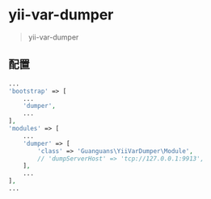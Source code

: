 # yii-var-dumper

> yii-var-dumper

## 配置

``` php
...
'bootstrap' => [
    ... 
    'dumper',
    ...
],
'modules' => [
    ...
    'dumper' => [
        'class' => 'Guanguans\YiiVarDumper\Module',
        // 'dumpServerHost' => 'tcp://127.0.0.1:9913',
    ],
    ...
],
...
```